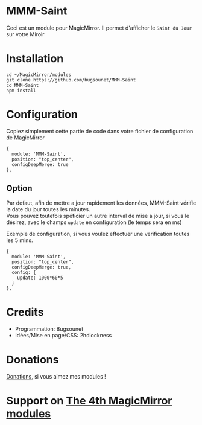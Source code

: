 # MMM-Saint

Ceci est un module pour MagicMirror.
Il permet d'afficher le `Saint du Jour` sur votre Miroir

# Installation

```
cd ~/MagicMirror/modules
git clone https://github.com/bugsounet/MMM-Saint
cd MMM-Saint
npm install
```

# Configuration

Copiez simplement cette partie de code dans votre fichier de configuration de MagicMirror

```
{
  module: 'MMM-Saint',
  position: "top_center",
  configDeepMerge: true
},
```

## Option

Par defaut, afin de mettre a jour rapidement les données, MMM-Saint vérifie la date du jour toutes les minutes.<br>
Vous pouvez toutefois spéficier un autre interval de mise a jour, si vous le désirez, avec le champs `update` en configuration (le temps sera en ms)

Exemple de configuration, si vous voulez effectuer une verification toutes les 5 mins.

```
{
  module: 'MMM-Saint',
  position: "top_center",
  configDeepMerge: true,
  config: {
    update: 1000*60*5
  }
},
```

# Credits
  * Programmation: Bugsounet
  * Idées/Mise en page/CSS: 2hdlockness

# Donations
[Donations](https://www.paypal.com/cgi-bin/webscr?cmd=_s-xclick&hosted_button_id=TTHRH94Y4KL36&source=url), si vous aimez mes modules !

# Support on [The 4th MagicMirror modules](http://forum.bugsounet.fr)

